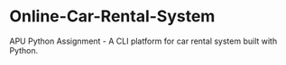 # Online-Car-Rental-System
APU Python Assignment - A CLI platform for car rental system built with Python.

